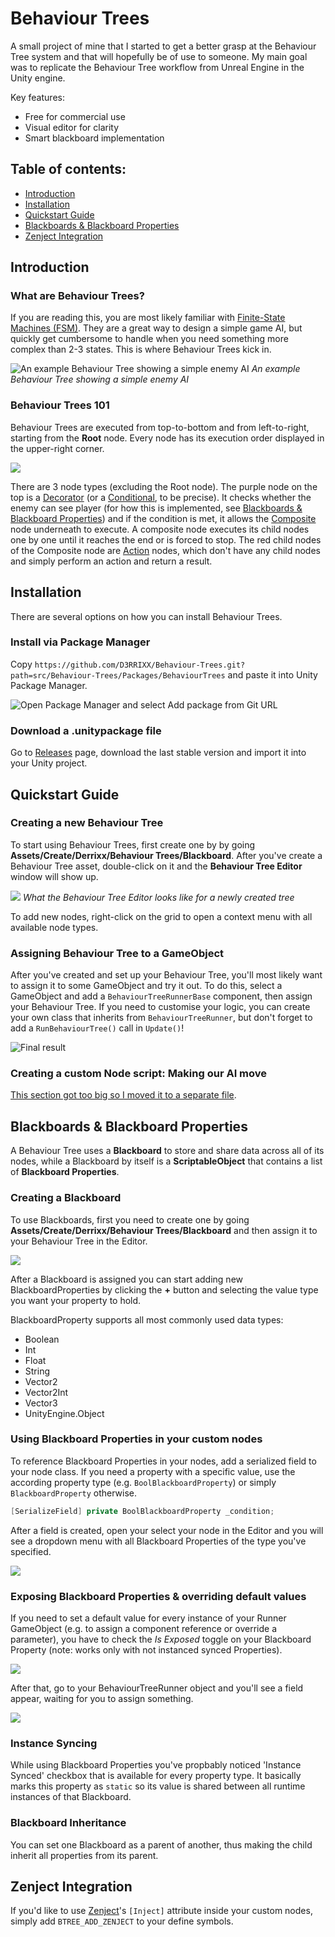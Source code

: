 # Behaviour Trees
A small project of mine that I started to get a better grasp at the Behaviour Tree system and that will hopefully be of use to someone.
My main goal was to replicate the Behaviour Tree workflow from Unreal Engine in the Unity engine.

Key features:
* Free for commercial use
* Visual editor for clarity
* Smart blackboard implementation

## Table of contents:
- [Introduction](#introduction)
- [Installation](#installation)
- [Quickstart Guide](#quickstart-guide)
- [Blackboards & Blackboard Properties](#blackboards--blackboard-properties)
- [Zenject Integration](#zenject-integration)

## Introduction
### What are Behaviour Trees?

If you are reading this, you are most likely familiar with [Finite-State Machines (FSM)](https://gamedevelopment.tutsplus.com/tutorials/finite-state-machines-theory-and-implementation--gamedev-11867). 
They are a great way to design a simple game AI, but quickly get cumbersome to handle when you need something more complex than 2-3 states. This is where Behaviour Trees kick in.

![An example Behaviour Tree showing a simple enemy AI](Documentation/Images/introduction_tree.png "An image of a Behaviour Tree")
*An example Behaviour Tree showing a simple enemy AI*

### Behaviour Trees 101
Behaviour Trees are executed from top-to-bottom and from left-to-right, starting from the **Root** node. Every node has its execution order displayed in the upper-right corner.

![](Documentation/Images/execution_order.png)

There are 3 node types (excluding the Root node). The purple node on the top is a [Decorator](Documentation/Decorators.md) (or a [Conditional](Documentation/Decorators.md#conditionals), to be precise). It checks whether the enemy can see player (for how this is implemented, see [Blackboards & Blackboard Properties](#blackboards--blackboard-properties)) and if the condition is met, it allows the [Composite](Documentation/Composites.md) node underneath to execute. A composite node executes its child nodes one by one until it reaches the end or is forced to stop. The red child nodes of the Composite node are [Action](Documentation/Actions.md) nodes, which don't have any child nodes and simply perform an action and return a result.

## Installation
There are several options on how you can install Behaviour Trees.

### Install via Package Manager 
Copy `https://github.com/D3RRIXX/Behaviour-Trees.git?path=src/Behaviour-Trees/Packages/BehaviourTrees` and paste it into Unity Package Manager.

![Open Package Manager and select *Add package from Git URL*](Documentation/Images/package_manager.png)

### Download a .unitypackage file
Go to [Releases](https://github.com/D3RRIXX/Behaviour-Trees/releases) page, download the last stable version and import it into your Unity project.

## Quickstart Guide

### Creating a new Behaviour Tree
To start using Behaviour Trees, first create one by by going **Assets/Create/Derrixx/Behaviour Trees/Blackboard**. After you've create a Behaviour Tree asset, double-click on it and the **Behaviour Tree Editor** window will show up.

![](Documentation/Images/empty_tree.png)
*What the Behaviour Tree Editor looks like for a newly created tree*

To add new nodes, right-click on the grid to open a context menu with all available node types.

### Assigning Behaviour Tree to a GameObject
After you've created and set up your Behaviour Tree, you'll most likely want to assign it to some GameObject and try it out. To do this, select a GameObject and add a `BehaviourTreeRunnerBase` component, then assign your Behaviour Tree. If you need to customise your logic, you can create your own class that inherits from `BehaviourTreeRunner`, but don't forget to add a `RunBehaviourTree()` call in `Update()`!

![Final result](Documentation/Images/runner.png "Final result")

### Creating a custom Node script: Making our AI move
[This section got too big so I moved it to a separate file](Documentation/Quickstart.md).

## Blackboards & Blackboard Properties
A Behaviour Tree uses a **Blackboard** to store and share data across all of its nodes, while a Blackboard by itself is a **ScriptableObject** that contains a list of **Blackboard Properties**.

### Creating a Blackboard
To use Blackboards, first you need to create one by going **Assets/Create/Derrixx/Behaviour Trees/Blackboard** and then assign it to your Behaviour Tree in the Editor.

![](Documentation/Images/blackboard.png)

After a Blackboard is assigned you can start adding new BlackboardProperties by clicking the **+** button and selecting the value type you want your property to hold.

BlackboardProperty supports all most commonly used data types:
* Boolean
* Int
* Float
* String
* Vector2
* Vector2Int
* Vector3
* UnityEngine.Object

### Using Blackboard Properties in your custom nodes
To reference Blackboard Properties in your nodes, add a serialized field to your node class. If you need a property with a specific value, use the according property type (e.g. `BoolBlackboardProperty`) or simply `BlackboardProperty` otherwise.

```cs
[SerializeField] private BoolBlackboardProperty _condition;
```

After a field is created, open your select your node in the Editor and you will see a dropdown menu with all Blackboard Properties of the type you've specified.

![](Documentation/Images/dropdown.png)

### Exposing Blackboard Properties & overriding default values
If you need to set a default value for every instance of your Runner GameObject (e.g. to assign a component reference or override a parameter), you have to check the *Is Exposed* toggle on your Blackboard Property (note: works only with not instanced synced Properties).

![](Documentation/Images/exposed_properties.png)

After that, go to your BehaviourTreeRunner object and you'll see a field appear, waiting for you to assign something.

![](Documentation/Images/assigned_exposed.png)

### Instance Syncing
While using Blackboard Properties you've propbably noticed 'Instance Synced' checkbox that is available for every property type. It basically marks this property as `static` so its value is shared between all runtime instances of that Blackboard.

### Blackboard Inheritance
You can set one Blackboard as a parent of another, thus making the child inherit all properties from its parent.

## Zenject Integration
If you'd like to use [Zenject](https://github.com/modesttree/Zenject)'s `[Inject]` attribute inside your custom nodes, simply add `BTREE_ADD_ZENJECT` to your define symbols.